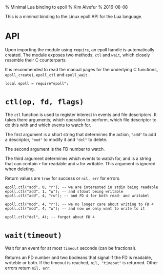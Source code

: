 % Minimal Lua binding to epoll
% Kim Alvefur
% 2016-08-08

This is a minimal binding to the Linux epoll API for the Lua language.

# API

Upon importing the module using `require`, an epoll handle is
automatically created. The module exposes two methods, `ctl` and `wait`,
which closely resemble their C counterparts.

It is recommended to read the manual pages for the underlying C
functions, `epoll_create1`, `epoll_ctl` and `epoll_wait`.

``` {.lua}
local epoll = require"epoll";
```

# `ctl(op, fd, flags)`

The `ctl` function is used to register interest in events and file
descriptors. It takes there arguments; which operation to perform, which
file descriptor to do this with and which events to watch for.

The first argument is a short string that determines the action, `"add"`
to add a descriptor, `"mod"` to modify it and `"del"` to delete.

The second argument is the FD number to watch.

The third argument determines which events to watch for, and is a string
that can contain `r` for readable and `w` for writable. This argument is
ignored when deleting.

Return values are `true` for success or `nil, err` for errors.

``` {.lua}
epoll.ctl("add", 0, "r"); -- we are interested in stdin being readable
epoll.ctl("add", 1, "w"); -- and stdout being writable
epoll.ctl("add", 4, "rw"); -- and FD 4 for both read- and writabel

epoll.ctl("mod", 4, "r"); -- we no longer care about writing to FD 4
epoll.ctl("mod", 4, "w"); -- and now we only want to write to it

epoll.ctl("del", 4); -- forget about FD 4
```

# `wait(timeout)`

Wait for an event for at most `timeout` seconds (can be fractional).

Returns an FD number and two booleans that signal if the FD is readable,
writeble or both. If the timeout is reached, `nil, "timeout"` is
returned. Other errors return `nil, err`.
